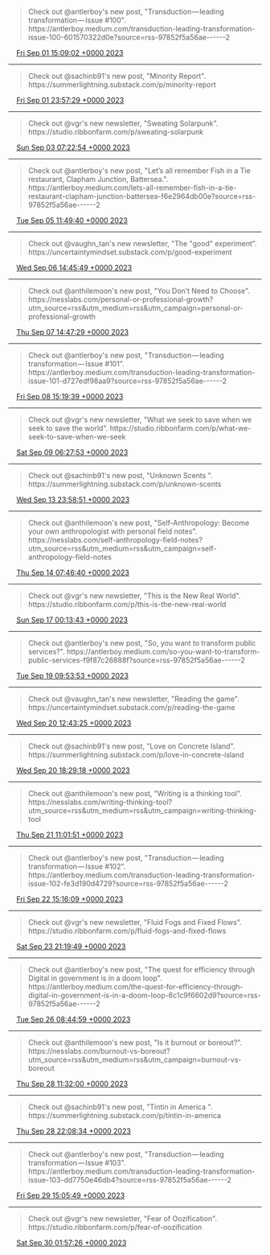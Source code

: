 > Check out @antlerboy's new post, "Transduction — leading transformation — Issue \#100"\. https://antlerboy\.medium\.com/transduction\-leading\-transformation\-issue\-100\-601570322d0e?source\=rss\-97852f5a56ae\-\-\-\-\-\-2

<img src="../../media/tweet.ico" width="12" /> [Fri Sep 01 15:09:02 +0000 2023](https://twitter.com/yak_collective/status/1697627631988977768)

----

> Check out @sachinb91's new post, "Minority Report"\. https://summerlightning\.substack\.com/p/minority\-report

<img src="../../media/tweet.ico" width="12" /> [Fri Sep 01 23:57:29 +0000 2023](https://twitter.com/yak_collective/status/1697760622421606527)

----

> Check out @vgr's new newsletter, "Sweating Solarpunk"\. https://studio\.ribbonfarm\.com/p/sweating\-solarpunk

<img src="../../media/tweet.ico" width="12" /> [Sun Sep 03 07:22:54 +0000 2023](https://twitter.com/yak_collective/status/1698235103086850558)

----

> Check out @antlerboy's new post, "Let’s all remember Fish in a Tie restaurant, Clapham Junction, Battersea\."\. https://antlerboy\.medium\.com/lets\-all\-remember\-fish\-in\-a\-tie\-restaurant\-clapham\-junction\-battersea\-f6e2964db00e?source\=rss\-97852f5a56ae\-\-\-\-\-\-2

<img src="../../media/tweet.ico" width="12" /> [Tue Sep 05 11:49:40 +0000 2023](https://twitter.com/yak_collective/status/1699027011056869547)

----

> Check out @vaughn\_tan's new newsletter, "The "good" experiment"\. https://uncertaintymindset\.substack\.com/p/good\-experiment

<img src="../../media/tweet.ico" width="12" /> [Wed Sep 06 14:45:49 +0000 2023](https://twitter.com/yak_collective/status/1699433729070936210)

----

> Check out @anthilemoon's new post, "You Don’t Need to Choose"\. https://nesslabs\.com/personal\-or\-professional\-growth?utm\_source\=rss&utm\_medium\=rss&utm\_campaign\=personal\-or\-professional\-growth

<img src="../../media/tweet.ico" width="12" /> [Thu Sep 07 14:47:29 +0000 2023](https://twitter.com/yak_collective/status/1699796534576255016)

----

> Check out @antlerboy's new post, "Transduction — leading transformation — Issue \#101"\. https://antlerboy\.medium\.com/transduction\-leading\-transformation\-issue\-101\-d727edf98aa9?source\=rss\-97852f5a56ae\-\-\-\-\-\-2

<img src="../../media/tweet.ico" width="12" /> [Fri Sep 08 15:19:39 +0000 2023](https://twitter.com/yak_collective/status/1700167020656935369)

----

> Check out @vgr's new newsletter, "What we seek to save when we seek to save the world"\. https://studio\.ribbonfarm\.com/p/what\-we\-seek\-to\-save\-when\-we\-seek

<img src="../../media/tweet.ico" width="12" /> [Sat Sep 09 06:27:53 +0000 2023](https://twitter.com/yak_collective/status/1700395581238125002)

----

> Check out @sachinb91's new post, "Unknown Scents "\. https://summerlightning\.substack\.com/p/unknown\-scents

<img src="../../media/tweet.ico" width="12" /> [Wed Sep 13 23:58:51 +0000 2023](https://twitter.com/yak_collective/status/1702109618749497739)

----

> Check out @anthilemoon's new post, "Self\-Anthropology: Become your own anthropologist with personal field notes"\. https://nesslabs\.com/self\-anthropology\-field\-notes?utm\_source\=rss&utm\_medium\=rss&utm\_campaign\=self\-anthropology\-field\-notes

<img src="../../media/tweet.ico" width="12" /> [Thu Sep 14 07:46:40 +0000 2023](https://twitter.com/yak_collective/status/1702227346911039914)

----

> Check out @vgr's new newsletter, "This is the New Real World"\. https://studio\.ribbonfarm\.com/p/this\-is\-the\-new\-real\-world

<img src="../../media/tweet.ico" width="12" /> [Sun Sep 17 00:13:43 +0000 2023](https://twitter.com/yak_collective/status/1703200522314928445)

----

> Check out @antlerboy's new post, "So, you want to transform public services?"\. https://antlerboy\.medium\.com/so\-you\-want\-to\-transform\-public\-services\-f9f87c26888f?source\=rss\-97852f5a56ae\-\-\-\-\-\-2

<img src="../../media/tweet.ico" width="12" /> [Tue Sep 19 09:53:53 +0000 2023](https://twitter.com/yak_collective/status/1704071304221987183)

----

> Check out @vaughn\_tan's new newsletter, "Reading the game"\. https://uncertaintymindset\.substack\.com/p/reading\-the\-game

<img src="../../media/tweet.ico" width="12" /> [Wed Sep 20 12:43:25 +0000 2023](https://twitter.com/yak_collective/status/1704476354597523594)

----

> Check out @sachinb91's new post, "Love on Concrete Island"\. https://summerlightning\.substack\.com/p/love\-in\-concrete\-island

<img src="../../media/tweet.ico" width="12" /> [Wed Sep 20 18:29:18 +0000 2023](https://twitter.com/yak_collective/status/1704563401496658369)

----

> Check out @anthilemoon's new post, "Writing is a thinking tool"\. https://nesslabs\.com/writing\-thinking\-tool?utm\_source\=rss&utm\_medium\=rss&utm\_campaign\=writing\-thinking\-tool

<img src="../../media/tweet.ico" width="12" /> [Thu Sep 21 11:01:51 +0000 2023](https://twitter.com/yak_collective/status/1704813184115212587)

----

> Check out @antlerboy's new post, "Transduction — leading transformation — Issue \#102"\. https://antlerboy\.medium\.com/transduction\-leading\-transformation\-issue\-102\-fe3d190d4729?source\=rss\-97852f5a56ae\-\-\-\-\-\-2

<img src="../../media/tweet.ico" width="12" /> [Fri Sep 22 15:16:09 +0000 2023](https://twitter.com/yak_collective/status/1705239568591515699)

----

> Check out @vgr's new newsletter, "Fluid Fogs and Fixed Flows"\. https://studio\.ribbonfarm\.com/p/fluid\-fogs\-and\-fixed\-flows

<img src="../../media/tweet.ico" width="12" /> [Sat Sep 23 21:19:49 +0000 2023](https://twitter.com/yak_collective/status/1705693475394511211)

----

> Check out @antlerboy's new post, "The quest for efficiency through Digital in government is in a doom loop"\. https://antlerboy\.medium\.com/the\-quest\-for\-efficiency\-through\-digital\-in\-government\-is\-in\-a\-doom\-loop\-6c1c9f6602d9?source\=rss\-97852f5a56ae\-\-\-\-\-\-2

<img src="../../media/tweet.ico" width="12" /> [Tue Sep 26 08:44:59 +0000 2023](https://twitter.com/yak_collective/status/1706590680921825431)

----

> Check out @anthilemoon's new post, "Is it burnout or boreout?"\. https://nesslabs\.com/burnout\-vs\-boreout?utm\_source\=rss&utm\_medium\=rss&utm\_campaign\=burnout\-vs\-boreout

<img src="../../media/tweet.ico" width="12" /> [Thu Sep 28 11:32:00 +0000 2023](https://twitter.com/yak_collective/status/1707357485177139422)

----

> Check out @sachinb91's new post, "Tintin in America "\. https://summerlightning\.substack\.com/p/tintin\-in\-america

<img src="../../media/tweet.ico" width="12" /> [Thu Sep 28 22:08:34 +0000 2023](https://twitter.com/yak_collective/status/1707517681966993514)

----

> Check out @antlerboy's new post, "Transduction — leading transformation — Issue \#103"\. https://antlerboy\.medium\.com/transduction\-leading\-transformation\-issue\-103\-dd7750e46db4?source\=rss\-97852f5a56ae\-\-\-\-\-\-2

<img src="../../media/tweet.ico" width="12" /> [Fri Sep 29 15:05:49 +0000 2023](https://twitter.com/yak_collective/status/1707773684692255048)

----

> Check out @vgr's new newsletter, "Fear of Oozification"\. https://studio\.ribbonfarm\.com/p/fear\-of\-oozification

<img src="../../media/tweet.ico" width="12" /> [Sat Sep 30 01:57:26 +0000 2023](https://twitter.com/yak_collective/status/1707937665524355442)